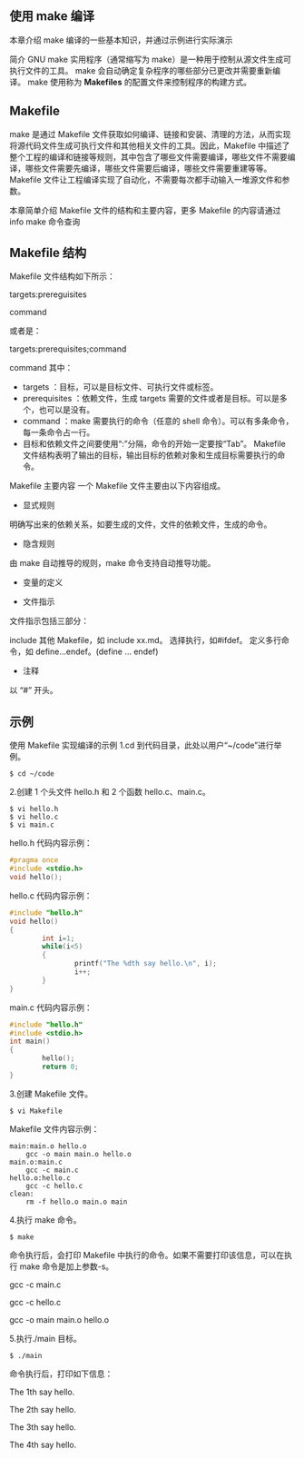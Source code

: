 ## 使用 make 编译

本章介绍 make 编译的一些基本知识，并通过示例进行实际演示

简介
GNU make 实用程序（通常缩写为 make）是一种用于控制从源文件生成可执行文件的工具。 make 会自动确定复杂程序的哪些部分已更改并需要重新编译。 make 使用称为 **Makefiles** 的配置文件来控制程序的构建方式。

## Makefile

make 是通过 Makefile 文件获取如何编译、链接和安装、清理的方法，从而实现将源代码文件生成可执行文件和其他相关文件的工具。因此，Makefile 中描述了整个工程的编译和链接等规则，其中包含了哪些文件需要编译，哪些文件不需要编译，哪些文件需要先编译，哪些文件需要后编译，哪些文件需要重建等等。Makefile 文件让工程编译实现了自动化，不需要每次都手动输入一堆源文件和参数。

本章简单介绍 Makefile 文件的结构和主要内容，更多 Makefile 的内容请通过 info make 命令查询

## Makefile 结构

Makefile 文件结构如下所示：

targets:prereguisites

command

或者是：

targets:prerequisites;command

command
其中：

- targets ：目标，可以是目标文件、可执行文件或标签。
- prerequisites ：依赖文件，生成 targets 需要的文件或者是目标。可以是多个，也可以是没有。
- command ：make 需要执行的命令（任意的 shell 命令）。可以有多条命令，每一条命令占一行。
- 目标和依赖文件之间要使用“:”分隔，命令的开始一定要按“Tab”。
  Makefile 文件结构表明了输出的目标，输出目标的依赖对象和生成目标需要执行的命令。

Makefile 主要内容
一个 Makefile 文件主要由以下内容组成。

- 显式规则

明确写出来的依赖关系，如要生成的文件，文件的依赖文件，生成的命令。

- 隐含规则

由 make 自动推导的规则，make 命令支持自动推导功能。

- 变量的定义

- 文件指示

文件指示包括三部分：

include 其他 Makefile，如 include xx.md。
选择执行，如#ifdef。
定义多行命令，如 define…endef。(define … endef)

- 注释

以 “#” 开头。

## 示例

使用 Makefile 实现编译的示例
1.cd 到代码目录，此处以用户“~/code”进行举例。

```shell
$ cd ~/code
```

2.创建 1 个头文件 hello.h 和 2 个函数 hello.c、main.c。

```shell
$ vi hello.h
$ vi hello.c
$ vi main.c
```

hello.h 代码内容示例：

```c
#pragma once
#include <stdio.h>
void hello();
```

hello.c 代码内容示例：

```c
#include "hello.h"
void hello()
{
        int i=1;
        while(i<5)
        {
                printf("The %dth say hello.\n", i);
                i++;
        }
}
```

main.c 代码内容示例：

```c
#include "hello.h"
#include <stdio.h>
int main()
{
        hello();
        return 0;
}
```

3.创建 Makefile 文件。

```shell
$ vi Makefile
```

Makefile 文件内容示例：

```shell
main:main.o hello.o
	gcc -o main main.o hello.o
main.o:main.c
	gcc -c main.c
hello.o:hello.c
	gcc -c hello.c
clean:
	rm -f hello.o main.o main
```

4.执行 make 命令。

```shell
$ make
```

命令执行后，会打印 Makefile 中执行的命令。如果不需要打印该信息，可以在执行 make 命令是加上参数-s。

gcc -c main.c

gcc -c hello.c

gcc -o main main.o hello.o

5.执行./main 目标。

```shell
$ ./main
```

命令执行后，打印如下信息：

The 1th say hello.

The 2th say hello.

The 3th say hello.

The 4th say hello.
